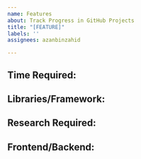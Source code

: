 ```yaml
---
name: Features
about: Track Progress in GitHub Projects
title: "[FEATURE]"
labels: ''
assignees: azanbinzahid

---
```


## Time Required: 
## Libraries/Framework: 
## Research Required:
## Frontend/Backend:
